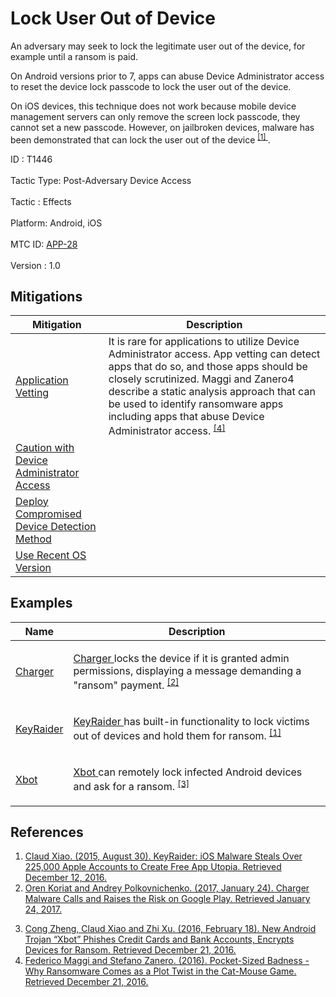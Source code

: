 <div class="container-fluid">
 <h1>
  Lock User Out of Device
 </h1>
 <div class="row">
  <div class="col-md-8 description-body">
   <p>
    An adversary may seek to lock the legitimate user out of the device, for example until a ransom is paid.
   </p>
   <p>
    On Android versions prior to 7, apps can abuse Device Administrator access to reset the device lock passcode to lock the user out of the device.
   </p>
   <p>
    On iOS devices, this technique does not work because mobile device management servers can only remove the screen lock passcode, they cannot set a new passcode. However, on jailbroken devices, malware has been demonstrated that can lock the user out of the device
    <span class="scite-citeref-number" data-reference="Xiao-KeyRaider" id="scite-ref-1-a">
     <sup>
      <a aria-describedby="qtip-0" data-hasqtip="0" href="http://researchcenter.paloaltonetworks.com/2015/08/keyraider-ios-malware-steals-over-225000-apple-accounts-to-create-free-app-utopia/" target="_blank">
       [1]
      </a>
     </sup>
    </span>
    .
   </p>
  </div>
  <div class="col-md-4">
   <div class="card">
    <div class="card-body">
     <div class="card-data">
      <span class="h5 card-title">
       ID
      </span>
      : T1446
      <br/>
      <br/>
     </div>
     <div class="card-data">
      <span class="h5 card-title">
       Tactic Type:
      </span>
      Post-Adversary Device Access
      <br/>
      <br/>
     </div>
     <div class="card-data">
      <span class="h5 card-title">
       Tactic
      </span>
      : Effects
      <br/>
      <br/>
     </div>
     <div class="card-data">
      <span class="h5 card-title">
       Platform:
      </span>
      Android, iOS
      <br/>
      <br/>
     </div>
     <div class="card-data">
      <span class="h5 card-title">
      </span>
     </div>
     <div class="card-data">
      <span class="h5 card-title">
      </span>
     </div>
     <div class="card-data">
      <span class="h5 card-title">
      </span>
     </div>
     <div class="card-data">
      <span class="h5 card-title">
      </span>
     </div>
     <div class="card-data">
      <span class="h5 card-title">
      </span>
     </div>
     <div class="card-data">
      <span class="h5 card-title">
      </span>
     </div>
     <div class="card-data">
      <span class="h5 card-title">
      </span>
     </div>
     <div class="card-data">
      <span class="h5 card-title">
      </span>
     </div>
     <div class="card-data">
      <span class="h5 card-title">
      </span>
     </div>
     <div class="card-data">
      <span class="h5 card-title">
       MTC ID:
      </span>
      <a href="https://pages.nist.gov/mobile-threat-catalogue/application-threats/APP-28.html" target="_blank">
       APP-28
      </a>
      <br/>
      <br/>
     </div>
     <div class="card-data">
      <span class="h5 card-title">
      </span>
     </div>
     <div class="card-data">
      <span class="h5 card-title">
       Version
      </span>
      : 1.0
     </div>
    </div>
   </div>
  </div>
 </div>
 <h2 class="pt-3" id="mitigations">
  Mitigations
 </h2>
 <table class="table table-bordered table-light mt-2">
  <thead>
   <tr>
    <th scope="col">
     Mitigation
    </th>
    <th scope="col">
     Description
    </th>
   </tr>
  </thead>
  <tbody class="bg-white">
   <tr>
    <td>
     <a href="https://attack.mitre.org/mitigations/M1005">
      Application Vetting
     </a>
    </td>
    <td>
     It is rare for applications to utilize Device Administrator access. App vetting can detect apps that do so, and those apps should be closely scrutinized. Maggi and Zanero4 describe a static analysis approach that can be used to identify ransomware apps including apps that abuse Device Administrator access.
     <span class="scite-citeref-number" data-reference="Maggi-Ransomware" id="scite-ref-4-a" onclick="scrollToRef('scite-4')">
      <sup>
       <a aria-describedby="qtip-3" data-hasqtip="3" href="https://www.blackhat.com/docs/eu-16/materials/eu-16-Maggi-Pocket-Sized-Badness-Why-Ransomware-Comes-As-A-Plot-Twist-In-The-Cat-Mouse-Game.pdf" target="_blank">
        [4]
       </a>
      </sup>
     </span>
    </td>
   </tr>
   <tr>
    <td>
     <a href="https://attack.mitre.org/mitigations/M1007">
      Caution with Device Administrator Access
     </a>
    </td>
    <td>
    </td>
   </tr>
   <tr>
    <td>
     <a href="https://attack.mitre.org/mitigations/M1010">
      Deploy Compromised Device Detection Method
     </a>
    </td>
    <td>
    </td>
   </tr>
   <tr>
    <td>
     <a href="https://attack.mitre.org/mitigations/M1006">
      Use Recent OS Version
     </a>
    </td>
    <td>
    </td>
   </tr>
  </tbody>
 </table>
 <h2 class="pt-3" id="examples">
  Examples
 </h2>
 <table class="table table-bordered table-light mt-2">
  <thead>
   <tr>
    <th scope="col">
     Name
    </th>
    <th scope="col">
     Description
    </th>
   </tr>
  </thead>
  <tbody class="bg-white">
   <tr>
    <td>
     <a href="https://attack.mitre.org/software/S0323">
      Charger
     </a>
    </td>
    <td>
     <p>
      <a href="https://attack.mitre.org/software/S0323">
       Charger
      </a>
      locks the device if it is granted admin permissions, displaying a message demanding a "ransom" payment.
      <span class="scite-citeref-number" data-reference="CheckPoint-Charger" id="scite-ref-2-a" onclick="scrollToRef('scite-2')">
       <sup>
        <a aria-describedby="qtip-1" data-hasqtip="1" href="http://blog.checkpoint.com/2017/01/24/charger-malware/" target="_blank">
         [2]
        </a>
       </sup>
      </span>
     </p>
    </td>
   </tr>
   <tr>
    <td>
     <a href="https://attack.mitre.org/software/S0288">
      KeyRaider
     </a>
    </td>
    <td>
     <p>
      <a href="https://attack.mitre.org/software/S0288">
       KeyRaider
      </a>
      has built-in functionality to lock victims out of devices and hold them for ransom.
      <span class="scite-citeref-number" data-reference="Xiao-KeyRaider" id="scite-ref-1-a" onclick="scrollToRef('scite-1')">
       <sup>
        <a aria-describedby="qtip-0" data-hasqtip="0" href="http://researchcenter.paloaltonetworks.com/2015/08/keyraider-ios-malware-steals-over-225000-apple-accounts-to-create-free-app-utopia/" target="_blank">
         [1]
        </a>
       </sup>
      </span>
     </p>
    </td>
   </tr>
   <tr>
    <td>
     <a href="https://attack.mitre.org/software/S0298">
      Xbot
     </a>
    </td>
    <td>
     <p>
      <a href="https://attack.mitre.org/software/S0298">
       Xbot
      </a>
      can remotely lock infected Android devices and ask for a ransom.
      <span class="scite-citeref-number" data-reference="PaloAlto-Xbot" id="scite-ref-3-a" onclick="scrollToRef('scite-3')">
       <sup>
        <a aria-describedby="qtip-2" data-hasqtip="2" href="http://researchcenter.paloaltonetworks.com/2016/02/new-android-trojan-xbot-phishes-credit-cards-and-bank-accounts-encrypts-devices-for-ransom/" target="_blank">
         [3]
        </a>
       </sup>
      </span>
     </p>
    </td>
   </tr>
  </tbody>
 </table>
 <h2 class="pt-3" id="references">
  References
 </h2>
 <div class="row">
  <div class="col">
   <ol>
    <li>
     <span class="scite-citation" id="scite-1">
      <span class="scite-citation-text">
       <a class="external text" href="http://researchcenter.paloaltonetworks.com/2015/08/keyraider-ios-malware-steals-over-225000-apple-accounts-to-create-free-app-utopia/" name="scite-1" rel="nofollow" target="_blank">
        Claud Xiao. (2015, August 30). KeyRaider: iOS Malware Steals Over 225,000 Apple Accounts to Create Free App Utopia. Retrieved December 12, 2016.
       </a>
      </span>
     </span>
    </li>
    <li>
     <span class="scite-citation" id="scite-2">
      <span class="scite-citation-text">
       <a class="external text" href="http://blog.checkpoint.com/2017/01/24/charger-malware/" name="scite-2" rel="nofollow" target="_blank">
        Oren Koriat and Andrey Polkovnichenko. (2017, January 24). Charger Malware Calls and Raises the Risk on Google Play. Retrieved January 24, 2017.
       </a>
      </span>
     </span>
    </li>
   </ol>
  </div>
  <div class="col">
   <ol start="3.0">
    <li>
     <span class="scite-citation" id="scite-3">
      <span class="scite-citation-text">
       <a class="external text" href="http://researchcenter.paloaltonetworks.com/2016/02/new-android-trojan-xbot-phishes-credit-cards-and-bank-accounts-encrypts-devices-for-ransom/" name="scite-3" rel="nofollow" target="_blank">
        Cong Zheng, Claud Xiao and Zhi Xu. (2016, February 18). New Android Trojan “Xbot” Phishes Credit Cards and Bank Accounts, Encrypts Devices for Ransom. Retrieved December 21, 2016.
       </a>
      </span>
     </span>
    </li>
    <li>
     <span class="scite-citation" id="scite-4">
      <span class="scite-citation-text">
       <a class="external text" href="https://www.blackhat.com/docs/eu-16/materials/eu-16-Maggi-Pocket-Sized-Badness-Why-Ransomware-Comes-As-A-Plot-Twist-In-The-Cat-Mouse-Game.pdf" name="scite-4" rel="nofollow" target="_blank">
        Federico Maggi and Stefano Zanero. (2016). Pocket-Sized Badness - Why Ransomware Comes as a Plot Twist in the Cat-Mouse Game. Retrieved December 21, 2016.
       </a>
      </span>
     </span>
    </li>
   </ol>
  </div>
 </div>
</div>
